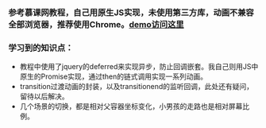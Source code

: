 ### 参考慕课网教程，自己用原生JS实现，未使用第三方库，动画不兼容全部浏览器，推荐使用Chrome。[demo访问这里](http://kad0108.github.io/Html5/Qixi/)
### 学习到的知识点：
* 教程中使用了jquery的deferred来实现异步，防止回调嵌套。我自己则用JS中原生的Promise实现，通过then的链式调用实现一系列动画。
* transition过渡动画的封装，以及transitionend的监听回调，此处还有疑问，留待以后解决。
* 几个场景的切换，都是相对父容器坐标变化，小男孩的走路也是相对屏幕比例。